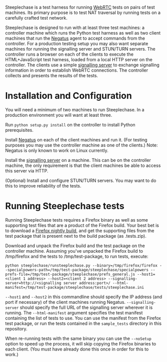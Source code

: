 Steeplechase is a test harness for running [WebRTC] tests on pairs of test machines. Its primary purpose is to test NAT traversal by running tests on a carefully crafted test network.

Steeplechase is designed to run with at least three test machines: a controller machine which runs the Python test harness as well as two client machines that run the [Negatus] agent to accept commands from the controller. For a production testing setup you may also want separate machines for running the signalling server and STUN/TURN servers. The controller runs a browser on each of the clients to execute the HTML+JavaScript test harness, loaded from a local HTTP server on the controller. The clients use a simple [signalling server] to exchange signalling information in order to establish WebRTC connections. The controller collects and presents the results of the tests.

Installation and Configuration
==============================
You will need a minimum of two machines to run Steeplechase. In a production environment you will want at least three.

Run `python setup.py install` on the controller to install Python prerequisites.

Install [Negatus] on each of the client machines and run it. (For testing purposes you may use the controller machine as one of the clients.) Note: Negatus is only known to work on Linux currently.

Install the [signalling server] on a machine. This can be on the controller machine, the only requirement is that the client machines be able to access this server via HTTP.

(Optional) Install and configure STUN/TURN servers. You may want to do this to improve reliability of the tests.

Running Steeplechase tests
==========================

Running Steeplechase tests requires a Firefox binary as well as some supporting test files that are a product of the Firefox build. Your best bet is to download a [Firefox nightly build], and get the supporting files from the test package that is present next to the build package (as .tests.zip).

Download and unpack the Firefox build and the test package on the controller machine. Assuming you've unpacked the Firefox build to /tmp/firefox and the tests to /tmp/test-package, to run tests, execute:

    python steeplechase/runsteeplechase.py --binary=/tmp/firefox/firefox --specialpowers-path=/tmp/test-package/steeplechase/specialpowers --prefs-file=/tmp/test-package/steeplechase/prefs_general.js --host1=<client 1 address> --host2=<client 2 address> --signalling-server=http://<signalling server address:port>/ --html-manifest=/tmp/test-package/steeplechase/tests/steeplechase.ini

`--host1` and `--host2` in this commandline should specify the IP address (and port if necessary) of the client machines running Negatus. `--signalling-server` should specify the full URL of the signalling server wherever it is running. The `--html-manifest` argument specifies the test manifest containing the list of tests to use. You can use the manifest from the Firefox test package, or run the tests contained in the `sample_tests` directory in this repository.

When re-running tests with the same binary you can use the `--noSetup` option to speed up the process, it will skip copying the Firefox binaries to each client. (You must have already done this once in order for this to work.)

[WebRTC]: http://www.webrtc.org/
[Negatus]: https://github.com/mozilla/Negatus
[signalling server]: https://github.com/luser/simplesignalling
[Firefox nightly build]: http://ftp.mozilla.org/pub/mozilla.org/firefox/nightly/latest-mozilla-central/